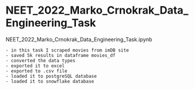 # NEET_2022_Marko_Crnokrak_Data_Engineering_Task
NEET_2022_Marko_Crnokrak_Data_Engineering_Task.ipynb

	- in this task I scraped movies from imDB site
	- saved 5k results in dataframe movies_df
	- converted the data types
	- exported it to excel
	- exported to .csv file
	- loaded it to postgreSQL database
	- loaded it to snowflake database
